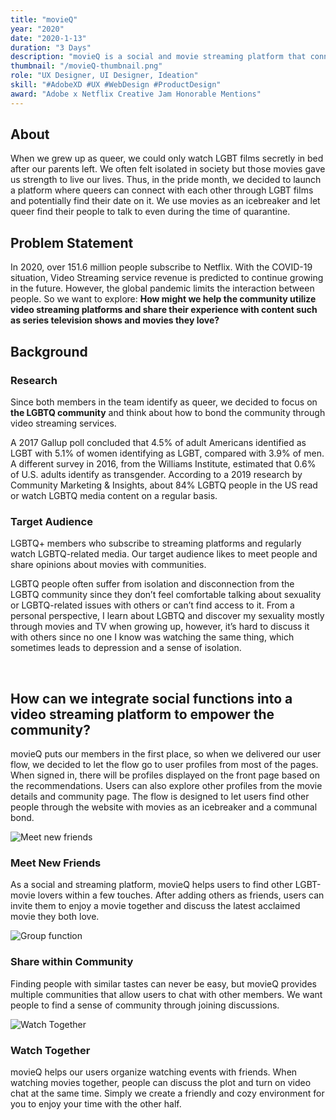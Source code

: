 ```yaml
---
title: "movieQ"
year: "2020"
date: "2020-1-13"
duration: "3 Days"
description: "movieQ is a social and movie streaming platform that connects LGBTQ+ community members through movies. "
thumbnail: "/movieQ-thumbnail.png"
role: "UX Designer, UI Designer, Ideation"
skill: "#AdobeXD #UX #WebDesign #ProductDesign"
award: "Adobe x Netflix Creative Jam Honorable Mentions"
---
```


## About

When we grew up as queer, we could only watch LGBT films secretly in bed after our parents left. We often felt isolated in society but those movies gave us strength to live our lives. Thus, in the pride month, we decided to launch a platform where queers can connect with each other through LGBT films and potentially find their date on it. We use movies as an icebreaker and let queer find their people to talk to even during the time of quarantine.

## Problem Statement

In 2020, over 151.6 million people subscribe to Netflix. With the COVID-19 situation, Video Streaming service revenue is predicted to continue growing in the future. However, the global pandemic limits the interaction between people. So we want to explore:
**How might we help the community utilize video streaming platforms and share their experience with content such as series television shows and movies they love?**

## Background

### Research

Since both members in the team identify as queer, we decided to focus on **the LGBTQ community** and think about how to bond the community through video streaming services.

A 2017 Gallup poll concluded that 4.5% of adult Americans identified as LGBT with 5.1% of women identifying as LGBT, compared with 3.9% of men. A different survey in 2016, from the Williams Institute, estimated that 0.6% of U.S. adults identify as transgender. According to a 2019 research by Community Marketing & Insights, about 84% LGBTQ people in the US read or watch LGBTQ media content on a regular basis.

### Target Audience

LGBTQ+ members who subscribe to streaming platforms and regularly watch LGBTQ-related media. Our target audience likes to meet people and share opinions about movies with communities.

LGBTQ people often suffer from isolation and disconnection from the LGBTQ community since they don’t feel comfortable talking about sexuality or LGBTQ-related issues with others or can’t find access to it. From a personal perspective, I learn about LGBTQ and discover my sexuality mostly through movies and TV when growing up, however, it’s hard to discuss it with others since no one I know was watching the same thing, which sometimes leads to depression and a sense of isolation.

<br />

## How can we integrate social functions into a video streaming platform to empower the community?

movieQ puts our members in the first place, so when we delivered our user flow, we decided to let the flow go to user profiles from most of the pages. When signed in, there will be profiles displayed on the front page based on the recommendations. Users can also explore other profiles from the movie details and community page. The flow is designed to let users find other people through the website with movies as an icebreaker and a communal bond.

![Meet new friends](/movieQ/movieQ1.gif)

### Meet New Friends

As a social and streaming platform, movieQ helps users to find other LGBT-movie lovers within a few touches. After adding others as friends, users can invite them to enjoy a movie together and discuss the latest acclaimed movie they both love.

![Group function](/movieQ/movieQ2.gif)

### Share within Community

Finding people with similar tastes can never be easy, but movieQ provides multiple communities that allow users to chat with other members. We want people to find a sense of community through joining discussions.

![Watch Together](/movieQ/movieQ3.gif)

### Watch Together

movieQ helps our users organize watching events with friends. When watching movies together, people can discuss the plot and turn on video chat at the same time. Simply we create a friendly and cozy environment for you to enjoy your time with the other half.
